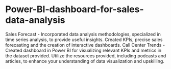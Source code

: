 # Power-BI-dashboard-for-sales-data-analysis
Sales Forecast - Incorporated data analysis methodologies, specialized in time series analysis, to provide useful insights.
                 Created KPIs, precise sales forecasting and the creation of interactive dashboards.
Call Center Trends - Created dashboard in Power BI for visualizing relevant KPIs and metrics in the dataset provided.
                     Utilize the resources provided, including podcasts and articles, to enhance your understanding of data visualization and upskilling.
